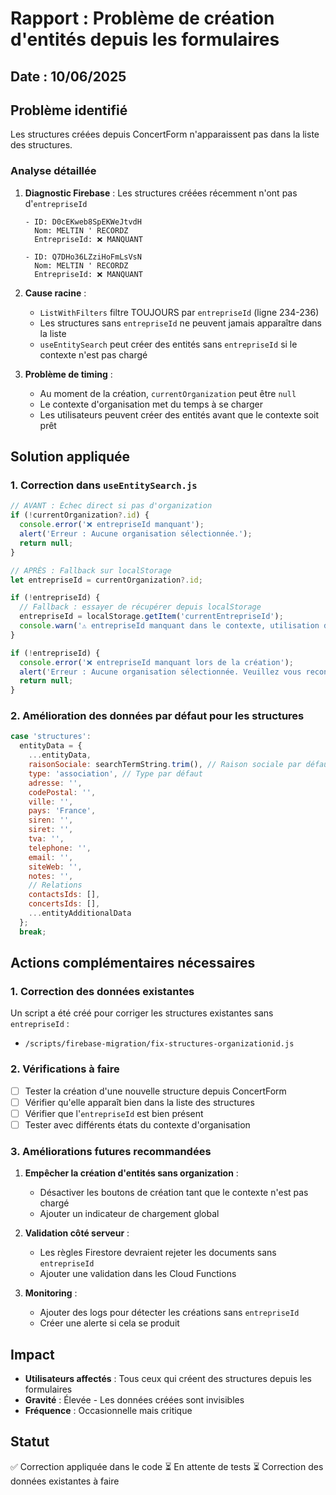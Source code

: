 # Rapport : Problème de création d'entités depuis les formulaires

## Date : 10/06/2025

## Problème identifié

Les structures créées depuis ConcertForm n'apparaissent pas dans la liste des structures.

### Analyse détaillée

1. **Diagnostic Firebase** : Les structures créées récemment n'ont pas d'`entrepriseId`
   ```
   - ID: D0cEKweb8SpEKWeJtvdH
     Nom: MELTIN ' RECORDZ
     EntrepriseId: ❌ MANQUANT
   
   - ID: Q7DHo36LZziHoFmLsVsN
     Nom: MELTIN ' RECORDZ
     EntrepriseId: ❌ MANQUANT
   ```

2. **Cause racine** : 
   - `ListWithFilters` filtre TOUJOURS par `entrepriseId` (ligne 234-236)
   - Les structures sans `entrepriseId` ne peuvent jamais apparaître dans la liste
   - `useEntitySearch` peut créer des entités sans `entrepriseId` si le contexte n'est pas chargé

3. **Problème de timing** :
   - Au moment de la création, `currentOrganization` peut être `null`
   - Le contexte d'organisation met du temps à se charger
   - Les utilisateurs peuvent créer des entités avant que le contexte soit prêt

## Solution appliquée

### 1. Correction dans `useEntitySearch.js`

```javascript
// AVANT : Échec direct si pas d'organization
if (!currentOrganization?.id) {
  console.error('❌ entrepriseId manquant');
  alert('Erreur : Aucune organisation sélectionnée.');
  return null;
}

// APRÈS : Fallback sur localStorage
let entrepriseId = currentOrganization?.id;

if (!entrepriseId) {
  // Fallback : essayer de récupérer depuis localStorage
  entrepriseId = localStorage.getItem('currentEntrepriseId');
  console.warn('⚠️ entrepriseId manquant dans le contexte, utilisation du localStorage:', entrepriseId);
}

if (!entrepriseId) {
  console.error('❌ entrepriseId manquant lors de la création');
  alert('Erreur : Aucune organisation sélectionnée. Veuillez vous reconnecter.');
  return null;
}
```

### 2. Amélioration des données par défaut pour les structures

```javascript
case 'structures':
  entityData = {
    ...entityData,
    raisonSociale: searchTermString.trim(), // Raison sociale par défaut = nom
    type: 'association', // Type par défaut
    adresse: '',
    codePostal: '',
    ville: '',
    pays: 'France',
    siren: '',
    siret: '',
    tva: '',
    telephone: '',
    email: '',
    siteWeb: '',
    notes: '',
    // Relations
    contactsIds: [],
    concertsIds: [],
    ...entityAdditionalData
  };
  break;
```

## Actions complémentaires nécessaires

### 1. Correction des données existantes

Un script a été créé pour corriger les structures existantes sans `entrepriseId` :
- `/scripts/firebase-migration/fix-structures-organizationid.js`

### 2. Vérifications à faire

- [ ] Tester la création d'une nouvelle structure depuis ConcertForm
- [ ] Vérifier qu'elle apparaît bien dans la liste des structures
- [ ] Vérifier que l'`entrepriseId` est bien présent
- [ ] Tester avec différents états du contexte d'organisation

### 3. Améliorations futures recommandées

1. **Empêcher la création d'entités sans organization** :
   - Désactiver les boutons de création tant que le contexte n'est pas chargé
   - Ajouter un indicateur de chargement global

2. **Validation côté serveur** :
   - Les règles Firestore devraient rejeter les documents sans `entrepriseId`
   - Ajouter une validation dans les Cloud Functions

3. **Monitoring** :
   - Ajouter des logs pour détecter les créations sans `entrepriseId`
   - Créer une alerte si cela se produit

## Impact

- **Utilisateurs affectés** : Tous ceux qui créent des structures depuis les formulaires
- **Gravité** : Élevée - Les données créées sont invisibles
- **Fréquence** : Occasionnelle mais critique

## Statut

✅ Correction appliquée dans le code
⏳ En attente de tests
⏳ Correction des données existantes à faire
